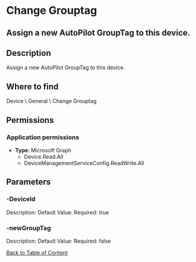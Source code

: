 # Change Grouptag

## Assign a new AutoPilot GroupTag to this device.

## Description
Assign a new AutoPilot GroupTag to this device.

## Where to find
Device \ General \ Change Grouptag

## Permissions
### Application permissions
- **Type**: Microsoft Graph
  - Device.Read.All
  - DeviceManagementServiceConfig.ReadWrite.All


## Parameters
### -DeviceId
Description: 
Default Value: 
Required: true

### -newGroupTag
Description: 
Default Value: 
Required: false


[Back to Table of Content](../../../README.md)

